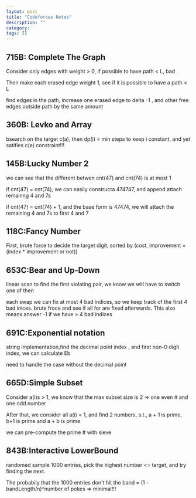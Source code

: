 ```yaml
---
layout: post
title: "Codeforces Notes"
description: ""
category: 
tags: []
---
```


715B: Complete The Graph
----------
Consider only edges with weight > 0, if possible to have path < L, bad

Then make each erased edge weight 1, see if it is possible to have a path < L

find edges in the path, increase one erased edge to delta -1 , and other free edges outside path by the same amount

360B: Levko and Array
-----------
bsearch on the target c(a), then dp(i) = min steps to keep i constant, and yet satifies c(a) constraint!!!


145B:Lucky Number 2
-----------
we can see that the different betwen cnt(47) and cnt(74) is at most 1

if cnt(47) = cnt(74), we can easily constructa 474747, and append attach remainng 4 and 7s

if cnt(47) = cnt(74) + 1, and the base form is 47474, we will attach the remaining 4 and 7s to first 4 and 7


118C:Fancy Number
-----------
First, brute force to decide the target digit, sorted by (cost, improvement = (index * improvement or not))

653C:Bear and Up-Down
-----------
linear scan to find the first violating pair, we know we will have to switch one of then

each swap we can fix at most 4 bad indices, so we keep track of the first 4 bad inices. brute froce and see if all for are fixed afterwards. This also means answer -1 if we have > 4 bad indices

691C:Exponential notation
--------------
string implementation,find the decimal point index , and first non-0 digit index, we can calculate Eb

need to handle the case without the decimal point

665D:Simple Subset
-------------
Consider a(i)s > 1, we know that the max subset size is 2 => one even # and one odd number

After that, we consider all a(i) = 1, and find 2 numbers, s.t., a + 1 is prime, b+1 is prime and a + b is prime

we can pre-compute the prime # with sieve

843B:Interactive LowerBound
-------------
randomed sample 1000 entries, pick the highest number <= target, and try finding the next.

The probabily that the 1000 entries don't hit the band =  (1 - bandLength/n)^number of pokes => minimal!!!


